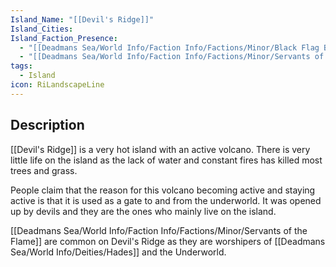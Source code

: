 ```yaml
---
Island_Name: "[[Devil's Ridge]]"
Island_Cities: 
Island_Faction_Presence:
  - "[[Deadmans Sea/World Info/Faction Info/Factions/Minor/Black Flag Buccaneers]]"
  - "[[Deadmans Sea/World Info/Faction Info/Factions/Minor/Servants of the Flame]]"
tags:
  - Island
icon: RiLandscapeLine
---
```

## Description
[[Devil's Ridge]] is a very hot island with an active volcano. There is very little life on the island as the lack of water and constant fires has killed most trees and grass. 

People claim that the reason for this volcano becoming active and staying active is that it is used as a gate to and from the underworld. It was opened up by devils and they are the ones who mainly live on the island. 

[[Deadmans Sea/World Info/Faction Info/Factions/Minor/Servants of the Flame]] are common on Devil's Ridge as they are worshipers of [[Deadmans Sea/World Info/Deities/Hades]] and the Underworld.


